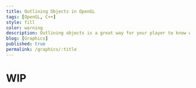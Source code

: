 ```yaml
---
title: Outlining Objects in OpenGL
tags: [OpenGL, C++]
style: fill
color: warning
description: Outlining objects is a great way for your player to know what they have selected
blog: [Graphics]
published: true
permalink: /graphics/:title
---
```



# WIP
